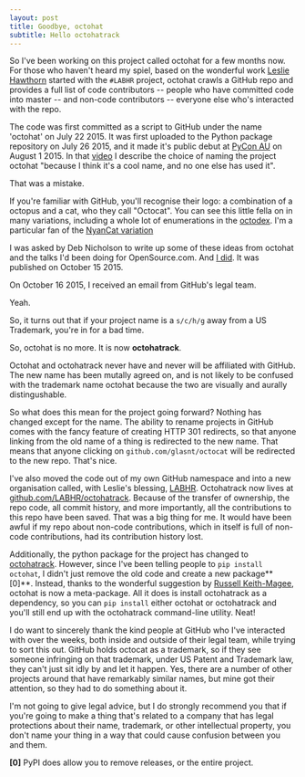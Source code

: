```yaml
---
layout: post
title: Goodbye, octohat
subtitle: Hello octohatrack
---
```


So I've been working on this project called octohat for a few months now. For those who haven't heard my spiel, based on the wonderful work [Leslie Hawthorn](hawthornlandings.org/2015/02/13/a-place-to-hang-your-hat/) started with the `#LABHR` project, octohat crawls a GitHub repo and provides a full list of code contributors -- people who have committed code into master -- and non-code contributors -- everyone else who's interacted with the repo. 

The code was first committed as a script to GitHub under the name 'octohat' on July 22 2015. It was first uploaded to the Python package repository on July 26 2015, and it made it's public debut at [PyCon AU](http://2015.pycon-au.org/schedule/30023/view_talk?day=saturday) on August 1 2015. In that [video](https://youtu.be/wNWrr19gE0Y) I describe the choice of naming the project octohat "because I think it's a cool name, and no one else has used it". 

That was a mistake. 

If you're familiar with GitHub, you'll recognise their logo: a combination of a octopus and a cat, who they call "Octocat". You can see this little fella on in many variations, including a whole lot of enumerations in the [octodex](https://octodex.github.com/). I'm a particular fan of the [NyanCat variation](https://octodex.github.com/nyantocat/)

I was asked by Deb Nicholson to write up some of these ideas from octohat and the talks I'd been doing for OpenSource.com. And [I did](https://opensource.com/life/15/10/octohat-github-non-code-contribution-tracker). It was published on October 15 2015.

On October 16 2015, I received an email from GitHub's legal team. 

Yeah.

So, it turns out that if your project name is a `s/c/h/g` away from a US Trademark, you're in for a bad time. 

So, octohat is no more. It is now **octohatrack**.

Octohat and octohatrack never have and never will be affiliated with GitHub. The new name has been mutally agreed on, and is not likely to be confused with the trademark name octohat because the two are visually and aurally distingushable. 

So what does this mean for the project going forward? Nothing has changed except for the name. The ability to rename projects in GitHub comes with the fancy feature of creating HTTP 301 redirects, so that anyone linking from the old name of a thing is redirected to the new name. That means that anyone clicking on `github.com/glasnt/octocat` will be redirected to the new repo. That's nice. 

I've also moved the code out of my own GitHub namespace and into a new organisation called, with Leslie's blessing, [LABHR](https://github.com/LABHR). Octohatrack now lives at [github.com/LABHR/octohatrack](https://github.com/LABHR/octohatrack). Because of the transfer of ownership, the repo code, all commit history, and more importantly, all the contributions to this repo have been saved. That was a big thing for me. It would have been awful if my repo about non-code contributions, which in itself is full of non-code contributions, had its contribution history lost. 

Additionally, the python package for the project has changed to [octohatrack](https://pypi.python.org/pypi/octohatrack). However, since I've been telling people to `pip install octohat`, I didn't just remove the old code and create a new package**[0]**. Instead, thanks to the wonderful suggestion by [Russell Keith-Magee](https://twitter.com/freakboy3742), octohat is now a meta-package. All it does is install octohatrack as a dependency, so you can `pip install` either octohat or octohatrack and you'll still end up with the octohatrack command-line utility. Neat!

I do want to sincerely thank the kind people at GitHub who I've interacted with over the weeks, both inside and outside of their legal team, while trying to sort this out. GitHub holds octocat as a trademark, so if they see someone infringing on that trademark, under US Patent and Trademark law, they can't just sit idly by and let it happen. Yes, there are a number of other projects around that have remarkably similar names, but mine got their attention, so they had to do something about it. 

I'm not going to give legal advice, but I do strongly recommend you that if you're going to make a thing that's related to a company that has legal protections about their name, trademark, or other intellectual property, you don't name your thing in a way that could cause confusion between you and them.

**[0]** PyPI does allow you to remove releases, or the entire project. 
